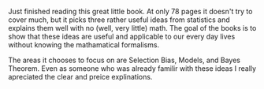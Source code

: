 Just finished reading this great little book. At only 78 pages it doesn't try to cover much, but it picks three rather useful ideas from statistics and explains them well with no (well, very little) math. The goal of the books is to show that these ideas are useful and applicable to our every day lives without knowing the mathamatical formalisms.

The areas it chooses to focus on are Selection Bias, Models, and Bayes Theorem. Even as someone who was already familir with these ideas I really apreciated the clear and preice explinations. 
